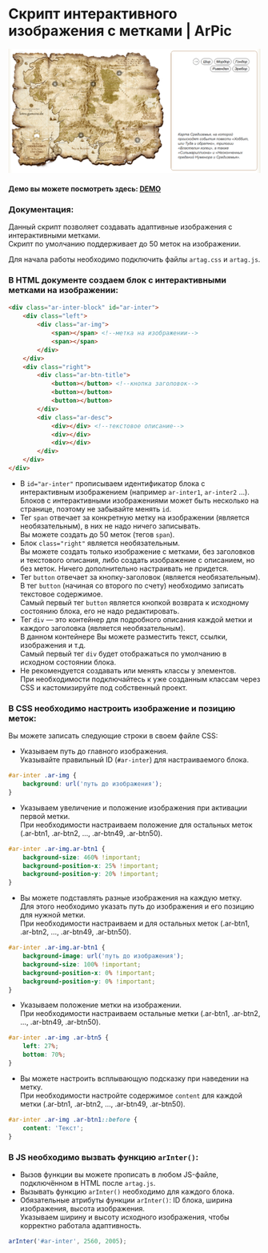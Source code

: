 # Скрипт интерактивного изображения с метками | ArPic

![Демо](demo.png)

#### Демо вы можете посмотреть здесь: [DEMO](https://art.osepyan.ru/arpic/)

### Документация:

Данный скрипт позволяет создавать адаптивные изображения с интерактивными метками.  
Скрипт по умолчанию поддерживает до 50 меток на изображении.

Для начала работы необходимо подключить файлы `artag.css` и `artag.js`.

### В HTML документе создаем блок с интерактивными метками на изображении:

```html
<div class="ar-inter-block" id="ar-inter">
    <div class="left">
        <div class="ar-img">
            <span></span> <!--метка на изображении-->
            <span></span>
        </div>
    </div>
    <div class="right">
        <div class="ar-btn-title">
            <button></button> <!--кнопка заголовок-->
            <button></button>
            <button></button>
        </div>
        <div class="ar-desc">
            <div></div> <!--текстовое описание-->
            <div></div>
            <div></div>
        </div>
    </div>
</div>
```

- В `id="ar-inter"` прописываем идентификатор блока с интерактивным изображением (например `ar-inter1`, `ar-inter2` ...).  
  Блоков с интерактивными изображениями может быть несколько на странице, поэтому не забывайте менять `id`.
- Тег `span` отвечает за конкретную метку на изображении (является необязательным), в них не надо ничего записывать.  
  Вы можете создать до 50 меток (тегов `span`).
- Блок `class="right"` является необязательным.  
  Вы можете создать только изображение с метками, без заголовков и текстового описания, либо создать изображение с описанием, но без меток. Ничего дополнительно настраивать не придется.
- Тег `button` отвечает за кнопку-заголовок (является необязательным). В тег `button` (начиная со второго по счету) необходимо записать текстовое содержимое.  
  Самый первый тег `button` является кнопкой возврата к исходному состоянию блока, его не надо редактировать.
- Тег `div` — это контейнер для подробного описания каждой метки и каждого заголовка (является необязательным).  
  В данном контейнере Вы можете разместить текст, ссылки, изображения и т.д.  
  Самый первый тег `div` будет отображаться по умолчанию в исходном состоянии блока.
- Не рекомендуется создавать или менять классы у элементов.  
  При необходимости подключайтесь к уже созданным классам через CSS и кастомизируйте под собственный проект.

### В CSS необходимо настроить изображение и позицию меток:

Вы можете записать следующие строки в своем файле CSS:

- Указываем путь до главного изображения.  
  Указывайте правильный ID (`#ar-inter`) для настраиваемого блока.

```css
#ar-inter .ar-img {
    background: url('путь до изображения');
}
```

- Указываем увеличение и положение изображения при активации первой метки.  
  При необходимости настраиваем положение для остальных меток (.ar-btn1, .ar-btn2, ..., .ar-btn49, .ar-btn50).

```css
#ar-inter .ar-img.ar-btn1 {
    background-size: 460% !important;
    background-position-x: 25% !important;
    background-position-y: 20% !important;
}
```

- Вы можете подставлять разные изображения на каждую метку.  
  Для этого необходимо указать путь до изображения и его позицию для нужной метки.  
  При необходимости настраиваем и для остальных меток (.ar-btn1, .ar-btn2, ..., .ar-btn49, .ar-btn50).

```css
#ar-inter .ar-img.ar-btn1 {
    background-image: url('путь до изображения');
    background-size: 100% !important;
    background-position-x: 0% !important;
    background-position-y: 0% !important;
}
```

- Указываем положение метки на изображении.  
  При необходимости настраиваем остальные метки (.ar-btn1, .ar-btn2, ..., .ar-btn49, .ar-btn50).

```css
#ar-inter .ar-img .ar-btn5 {
    left: 27%;
    bottom: 70%;
}
```

- Вы можете настроить всплывающую подсказку при наведении на метку.  
  При необходимости настройте содержимое `content` для каждой метки (.ar-btn1, .ar-btn2, ..., .ar-btn49, .ar-btn50).

```css
#ar-inter .ar-img .ar-btn1::before {
    content: 'Текст';
}
```

### В JS необходимо вызвать функцию `arInter()`:

- Вызов функции вы можете прописать в любом JS-файле, подключённом в HTML после `artag.js`.
- Вызывать функцию `arInter()` необходимо для каждого блока.
- Обязательные атрибуты функции `arInter()`: ID блока, ширина изображения, высота изображения.  
  Указываем ширину и высоту исходного изображения, чтобы корректно работала адаптивность.

```javascript
arInter('#ar-inter', 2560, 2005);
```